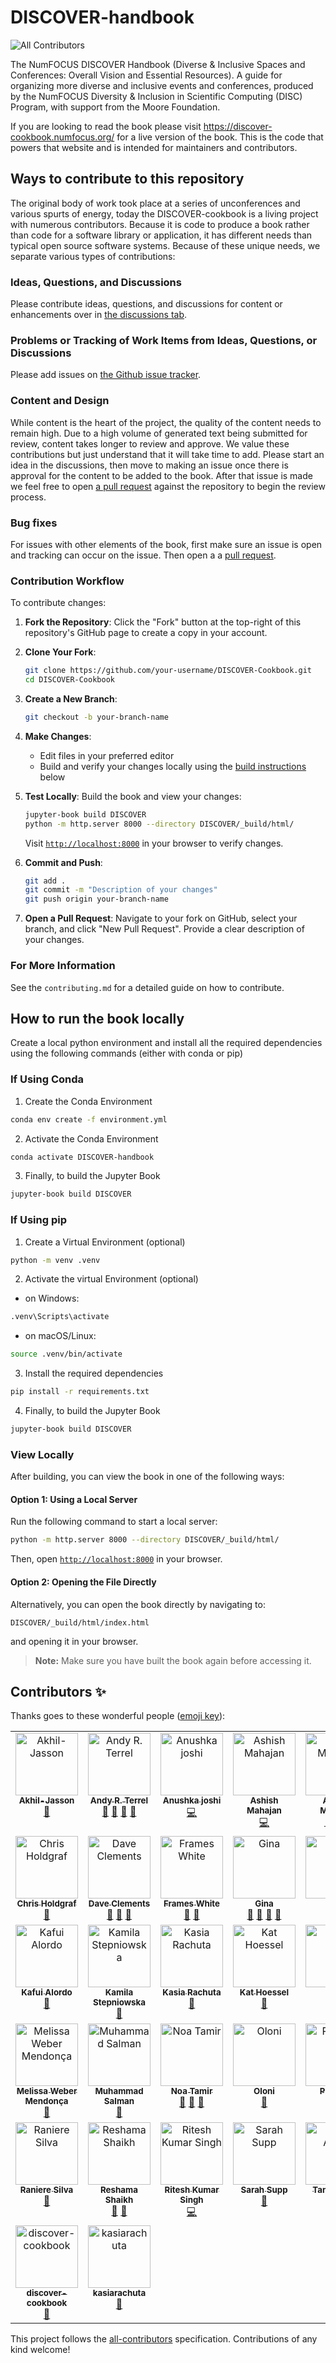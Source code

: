 # DISCOVER-handbook
![All Contributors](https://img.shields.io/github/all-contributors/numfocus/DISCOVER-Cookbook?color=ee8449)

The NumFOCUS DISCOVER Handbook (Diverse &amp; Inclusive Spaces and Conferences: Overall Vision and Essential Resources). A guide for organizing more diverse and inclusive events and conferences, produced by the NumFOCUS Diversity &amp; Inclusion in Scientific Computing (DISC) Program, with support from the Moore Foundation. 

If you are looking to read the book please visit https://discover-cookbook.numfocus.org/ for a live version of the book. This is the code that powers that website and is intended for maintainers and contributors.


## Ways to contribute to this repository

The original body of work took place at a series of unconferences and various spurts of energy, today the DISCOVER-cookbook is a living project with numerous contributors. Because it is code to produce a book rather than code for a software library or application, it has different needs than typical open source software systems. Because of these unique needs, we separate various types of contributions:

### Ideas, Questions, and Discussions

Please contribute ideas, questions, and discussions for content or enhancements over in [the discussions tab](https://github.com/numfocus/DISCOVER-Cookbook/discussions).

### Problems or Tracking of Work Items from Ideas, Questions, or Discussions

Please add issues on [the Github issue tracker](https://github.com/numfocus/DISCOVER-Cookbook/issues). 

### Content and Design

While content is the heart of the project, the quality of the content needs to remain high. Due to a high volume of generated text being submitted for review, content takes longer to review and approve. We value these contributions but just understand that it will take time to add. Please start an idea in the discussions, then move to making an issue once there is approval for the content to be added to the book. After that issue is made we feel free to open [a pull request](https://github.com/numfocus/DISCOVER-Cookbook/pulls) against the repository to begin the review process.

### Bug fixes

For issues with other elements of the book, first make sure an issue is open and tracking can occur on the issue. Then open a a [pull request](https://github.com/numfocus/DISCOVER-Cookbook/pulls).


### Contribution Workflow

To contribute changes:

1. **Fork the Repository**: Click the "Fork" button at the top-right of this repository's GitHub page to create a copy in your account.

2. **Clone Your Fork**:
   ```sh
   git clone https://github.com/your-username/DISCOVER-Cookbook.git
   cd DISCOVER-Cookbook
   ```

3. **Create a New Branch**:
   ```sh
   git checkout -b your-branch-name
   ```

4. **Make Changes**: 
   - Edit files in your preferred editor
   - Build and verify your changes locally using the [build instructions](#how-to-run-the-book-locally) below
   
5. **Test Locally**: Build the book and view your changes:
   ```sh
   jupyter-book build DISCOVER
   python -m http.server 8000 --directory DISCOVER/_build/html/
   ```
   Visit [`http://localhost:8000`](http://localhost:8000) in your browser to verify changes.

6. **Commit and Push**:
   ```sh
   git add .
   git commit -m "Description of your changes"
   git push origin your-branch-name
   ```

7. **Open a Pull Request**: Navigate to your fork on GitHub, select your branch, and click "New Pull Request". Provide a clear description of your changes.


### For More Information

See the `contributing.md` for a detailed guide on how to contribute.


## How to run the book locally

Create a local python environment and install all the required dependencies using the following commands (either with conda or pip)

### If Using Conda
1. Create the Conda Environment
```sh
conda env create -f environment.yml
```
2. Activate the Conda Environment
```sh
conda activate DISCOVER-handbook
```
3. Finally, to build the Jupyter Book
``` sh
jupyter-book build DISCOVER
```

### If Using pip
1. Create a Virtual Environment (optional)
```sh
python -m venv .venv
```
2. Activate the virtual Environment (optional)
- on Windows:
```sh
.venv\Scripts\activate
```
- on macOS/Linux:
```sh
source .venv/bin/activate
```
3. Install the required dependencies
```sh
pip install -r requirements.txt
```
4. Finally, to build the Jupyter Book
``` sh
jupyter-book build DISCOVER
```
### View Locally  
After building, you can view the book in one of the following ways:  

#### **Option 1: Using a Local Server**  
Run the following command to start a local server:  
```sh
python -m http.server 8000 --directory DISCOVER/_build/html/
```
Then, open [`http://localhost:8000`](http://localhost:8000) in your browser.  

#### **Option 2: Opening the File Directly**  
Alternatively, you can open the book directly by navigating to:  
```
DISCOVER/_build/html/index.html
```
and opening it in your browser.  

> **Note:** Make sure you have built the book again before accessing it.




## Contributors ✨

Thanks goes to these wonderful people ([emoji key](https://allcontributors.org/docs/en/emoji-key)):

<!-- ALL-CONTRIBUTORS-LIST:START - Do not remove or modify this section -->
<!-- prettier-ignore-start -->
<!-- markdownlint-disable -->
<table>
  <tbody>
    <tr>
      <td align="center" valign="top" width="14.28%"><a href="https://github.com/Akhil-Jasson"><img src="https://avatars.githubusercontent.com/u/114808672?v=4?s=100" width="100px;" alt="Akhil-Jasson"/><br /><sub><b>Akhil-Jasson</b></sub></a><br /><a href="https://github.com/numfocus/DISCOVER-Cookbook/commits?author=Akhil-Jasson" title="Documentation">📖</a></td>
      <td align="center" valign="top" width="14.28%"><a href="https://github.com/aterrel"><img src="https://avatars.githubusercontent.com/u/30583?v=4?s=100" width="100px;" alt="Andy R. Terrel"/><br /><sub><b>Andy R. Terrel</b></sub></a><br /><a href="#ideas-aterrel" title="Ideas, Planning, & Feedback">🤔</a> <a href="https://github.com/numfocus/DISCOVER-Cookbook/pulls?q=is%3Apr+reviewed-by%3Aaterrel" title="Reviewed Pull Requests">👀</a> <a href="#maintenance-aterrel" title="Maintenance">🚧</a> <a href="#question-aterrel" title="Answering Questions">💬</a></td>
      <td align="center" valign="top" width="14.28%"><a href="https://github.com/Iamanujosh"><img src="https://avatars.githubusercontent.com/u/88044065?v=4?s=100" width="100px;" alt="Anushka joshi"/><br /><sub><b>Anushka joshi</b></sub></a><br /><a href="https://github.com/numfocus/DISCOVER-Cookbook/commits?author=Iamanujosh" title="Code">💻</a></td>
      <td align="center" valign="top" width="14.28%"><a href="https://github.com/AR21SM"><img src="https://avatars.githubusercontent.com/u/179873264?v=4?s=100" width="100px;" alt="Ashish Mahajan"/><br /><sub><b>Ashish Mahajan</b></sub></a><br /><a href="https://github.com/numfocus/DISCOVER-Cookbook/commits?author=AR21SM" title="Code">💻</a></td>
      <td align="center" valign="top" width="14.28%"><a href="https://github.com/ashleymaguire"><img src="https://avatars.githubusercontent.com/u/3665420?v=4?s=100" width="100px;" alt="Ashley Maguire"/><br /><sub><b>Ashley Maguire</b></sub></a><br /><a href="https://github.com/numfocus/DISCOVER-Cookbook/commits?author=ashleymaguire" title="Documentation">📖</a> <a href="#maintenance-ashleymaguire" title="Maintenance">🚧</a> <a href="#ideas-ashleymaguire" title="Ideas, Planning, & Feedback">🤔</a></td>
      <td align="center" valign="top" width="14.28%"><img src="https://avatars.githubusercontent.com/u/114808672?v=4?s=100" width="100px;" alt="Ashley Otero"/><br /><sub><b>Ashley Otero</b></sub><br /><a href="#ideas" title="Ideas, Planning, & Feedback">🤔</a></td>
      <td align="center" valign="top" width="14.28%"><a href="https://bozicb.github.io/about/"><img src="https://avatars.githubusercontent.com/u/5595193?v=4?s=100" width="100px;" alt="Bojan Božić"/><br /><sub><b>Bojan Božić</b></sub></a><br /><a href="https://github.com/numfocus/DISCOVER-Cookbook/commits?author=bozicb" title="Documentation">📖</a></td>
    </tr>
    <tr>
      <td align="center" valign="top" width="14.28%"><a href="http://chrisholdgraf.com"><img src="https://avatars.githubusercontent.com/u/1839645?v=4?s=100" width="100px;" alt="Chris Holdgraf"/><br /><sub><b>Chris Holdgraf</b></sub></a><br /><a href="#ideas-choldgraf" title="Ideas, Planning, & Feedback">🤔</a></td>
      <td align="center" valign="top" width="14.28%"><a href="https://galaxyproject.org/people/dave-clements/"><img src="https://avatars.githubusercontent.com/u/1622414?v=4?s=100" width="100px;" alt="Dave Clements"/><br /><sub><b>Dave Clements</b></sub></a><br /><a href="https://github.com/numfocus/DISCOVER-Cookbook/commits?author=tnabtaf" title="Documentation">📖</a> <a href="#maintenance-tnabtaf" title="Maintenance">🚧</a> <a href="#ideas-tnabtaf" title="Ideas, Planning, & Feedback">🤔</a></td>
      <td align="center" valign="top" width="14.28%"><a href="https://www.oxinabox.net/"><img src="https://avatars.githubusercontent.com/u/5127634?v=4?s=100" width="100px;" alt="Frames White"/><br /><sub><b>Frames White</b></sub></a><br /><a href="https://github.com/numfocus/DISCOVER-Cookbook/commits?author=oxinabox" title="Documentation">📖</a> <a href="#ideas-oxinabox" title="Ideas, Planning, & Feedback">🤔</a></td>
      <td align="center" valign="top" width="14.28%"><a href="http://globaltech.internews.org"><img src="https://avatars.githubusercontent.com/u/7980466?v=4?s=100" width="100px;" alt="Gina"/><br /><sub><b>Gina</b></sub></a><br /><a href="#maintenance-Dr-G" title="Maintenance">🚧</a> <a href="https://github.com/numfocus/DISCOVER-Cookbook/commits?author=Dr-G" title="Documentation">📖</a> <a href="#ideas-Dr-G" title="Ideas, Planning, & Feedback">🤔</a> <a href="https://github.com/numfocus/DISCOVER-Cookbook/pulls?q=is%3Apr+reviewed-by%3ADr-G" title="Reviewed Pull Requests">👀</a></td>
      <td align="center" valign="top" width="14.28%"><a href="https://github.com/gina"><img src="https://avatars.githubusercontent.com/u/33875?v=4?s=100" width="100px;" alt="Gina"/><br /><sub><b>Gina</b></sub></a><br /><a href="https://github.com/numfocus/DISCOVER-Cookbook/commits?author=Gina" title="Documentation">📖</a></td>
      <td align="center" valign="top" width="14.28%"><a href="https://github.com/Jeffrin2005"><img src="https://avatars.githubusercontent.com/u/135723871?v=4?s=100" width="100px;" alt="Jeffrin Jojo"/><br /><sub><b>Jeffrin Jojo</b></sub></a><br /><a href="https://github.com/numfocus/DISCOVER-Cookbook/commits?author=Jeffrin2005" title="Documentation">📖</a></td>
      <td align="center" valign="top" width="14.28%"><a href="https://github.com/dedx"><img src="https://avatars.githubusercontent.com/u/1399548?v=4?s=100" width="100px;" alt="Jennifer Klay"/><br /><sub><b>Jennifer Klay</b></sub></a><br /><a href="#ideas-dedx" title="Ideas, Planning, & Feedback">🤔</a></td>
    </tr>
    <tr>
      <td align="center" valign="top" width="14.28%"><a href="https://github.com/kafui4k"><img src="https://avatars.githubusercontent.com/u/14028900?v=4?s=100" width="100px;" alt="Kafui Alordo"/><br /><sub><b>Kafui Alordo</b></sub></a><br /><a href="#ideas-kafui4k" title="Ideas, Planning, & Feedback">🤔</a></td>
      <td align="center" valign="top" width="14.28%"><a href="https://github.com/kamila-NF"><img src="https://avatars.githubusercontent.com/u/142047555?v=4?s=100" width="100px;" alt="Kamila Stepniowska"/><br /><sub><b>Kamila Stepniowska</b></sub></a><br /><a href="#maintenance-kamila-NF" title="Maintenance">🚧</a></td>
      <td align="center" valign="top" width="14.28%"><a href="https://github.com/kasiarachuta-zz"><img src="https://avatars.githubusercontent.com/u/15620575?v=4?s=100" width="100px;" alt="Kasia Rachuta"/><br /><sub><b>Kasia Rachuta</b></sub></a><br /><a href="#ideas-kasiarachuta-zz" title="Ideas, Planning, & Feedback">🤔</a></td>
      <td align="center" valign="top" width="14.28%"><a href="https://github.com/katsel"><img src="https://avatars.githubusercontent.com/u/6429934?v=4?s=100" width="100px;" alt="Kat Hoessel"/><br /><sub><b>Kat Hoessel</b></sub></a><br /><a href="#ideas-katsel" title="Ideas, Planning, & Feedback">🤔</a></td>
      <td align="center" valign="top" width="14.28%"><a href="https://github.com/Kmwai"><img src="https://avatars.githubusercontent.com/u/6900704?v=4?s=100" width="100px;" alt="M.K"/><br /><sub><b>M.K</b></sub></a><br /><a href="https://github.com/numfocus/DISCOVER-Cookbook/commits?author=Kmwai" title="Documentation">📖</a></td>
      <td align="center" valign="top" width="14.28%"><a href="http://munkm.github.io"><img src="https://avatars.githubusercontent.com/u/6745434?v=4?s=100" width="100px;" alt="Madicken Munk"/><br /><sub><b>Madicken Munk</b></sub></a><br /><a href="#ideas-munkm" title="Ideas, Planning, & Feedback">🤔</a></td>
      <td align="center" valign="top" width="14.28%"><a href="https://mikofski.github.io/"><img src="https://avatars.githubusercontent.com/u/1385621?v=4?s=100" width="100px;" alt="Mark Mikofski"/><br /><sub><b>Mark Mikofski</b></sub></a><br /><a href="#maintenance-mikofski" title="Maintenance">🚧</a> <a href="#ideas-mikofski" title="Ideas, Planning, & Feedback">🤔</a> <a href="https://github.com/numfocus/DISCOVER-Cookbook/commits?author=mikofski" title="Documentation">📖</a> <a href="https://github.com/numfocus/DISCOVER-Cookbook/pulls?q=is%3Apr+reviewed-by%3Amikofski" title="Reviewed Pull Requests">👀</a></td>
    </tr>
    <tr>
      <td align="center" valign="top" width="14.28%"><a href="http://melissawm.github.io"><img src="https://avatars.githubusercontent.com/u/3949932?v=4?s=100" width="100px;" alt="Melissa Weber Mendonça"/><br /><sub><b>Melissa Weber Mendonça</b></sub></a><br /><a href="#ideas-melissawm" title="Ideas, Planning, & Feedback">🤔</a></td>
      <td align="center" valign="top" width="14.28%"><a href="http://salman-ch.netlify.app"><img src="https://avatars.githubusercontent.com/u/151463017?v=4?s=100" width="100px;" alt="Muhammad Salman"/><br /><sub><b>Muhammad Salman</b></sub></a><br /><a href="https://github.com/numfocus/DISCOVER-Cookbook/commits?author=SalmanDeveloperz" title="Documentation">📖</a></td>
      <td align="center" valign="top" width="14.28%"><a href="https://linkedin.com/in/noatamir"><img src="https://avatars.githubusercontent.com/u/6564007?v=4?s=100" width="100px;" alt="Noa Tamir"/><br /><sub><b>Noa Tamir</b></sub></a><br /><a href="https://github.com/numfocus/DISCOVER-Cookbook/pulls?q=is%3Apr+reviewed-by%3Anoatamir" title="Reviewed Pull Requests">👀</a> <a href="#ideas-noatamir" title="Ideas, Planning, & Feedback">🤔</a> <a href="#maintenance-noatamir" title="Maintenance">🚧</a></td>
      <td align="center" valign="top" width="14.28%"><a href="https://github.com/Oloni"><img src="https://avatars.githubusercontent.com/u/40644425?v=4?s=100" width="100px;" alt="Oloni"/><br /><sub><b>Oloni</b></sub></a><br /><a href="https://github.com/numfocus/DISCOVER-Cookbook/commits?author=Oloni" title="Documentation">📖</a></td>
      <td align="center" valign="top" width="14.28%"><a href="https://github.com/pratham15541"><img src="https://avatars.githubusercontent.com/u/109359719?v=4?s=100" width="100px;" alt="Pratham "/><br /><sub><b>Pratham </b></sub></a><br /><a href="https://github.com/numfocus/DISCOVER-Cookbook/commits?author=pratham15541" title="Code">💻</a></td>
      <td align="center" valign="top" width="14.28%"><a href="https://github.com/parharti"><img src="https://avatars.githubusercontent.com/u/140067623?v=4?s=100" width="100px;" alt="Prisha Sharma "/><br /><sub><b>Prisha Sharma </b></sub></a><br /><a href="#content-parharti" title="Content">🖋</a></td>
      <td align="center" valign="top" width="14.28%"><a href="https://github.com/trivia67"><img src="https://avatars.githubusercontent.com/u/137710127?v=4?s=100" width="100px;" alt="Priya Kholiya"/><br /><sub><b>Priya Kholiya</b></sub></a><br /><a href="#ideas-trivia67" title="Ideas, Planning, & Feedback">🤔</a></td>
    </tr>
    <tr>
      <td align="center" valign="top" width="14.28%"><a href="http://rgaiacs.com"><img src="https://avatars.githubusercontent.com/u/1506457?v=4?s=100" width="100px;" alt="Raniere Silva"/><br /><sub><b>Raniere Silva</b></sub></a><br /><a href="#ideas-rgaiacs" title="Ideas, Planning, & Feedback">🤔</a></td>
      <td align="center" valign="top" width="14.28%"><a href="https://reshamas.github.io"><img src="https://avatars.githubusercontent.com/u/2507232?v=4?s=100" width="100px;" alt="Reshama Shaikh"/><br /><sub><b>Reshama Shaikh</b></sub></a><br /><a href="https://github.com/numfocus/DISCOVER-Cookbook/commits?author=reshamas" title="Documentation">📖</a> <a href="#ideas-reshamas" title="Ideas, Planning, & Feedback">🤔</a></td>
      <td align="center" valign="top" width="14.28%"><a href="https://github.com/riteshdavv"><img src="https://avatars.githubusercontent.com/u/137779094?v=4?s=100" width="100px;" alt="Ritesh Kumar Singh"/><br /><sub><b>Ritesh Kumar Singh</b></sub></a><br /><a href="https://github.com/numfocus/DISCOVER-Cookbook/commits?author=riteshdavv" title="Code">💻</a></td>
      <td align="center" valign="top" width="14.28%"><a href="http://www.sarahsupp.org"><img src="https://avatars.githubusercontent.com/u/1189512?v=4?s=100" width="100px;" alt="Sarah Supp"/><br /><sub><b>Sarah Supp</b></sub></a><br /><a href="#ideas-sarahsupp" title="Ideas, Planning, & Feedback">🤔</a></td>
      <td align="center" valign="top" width="14.28%"><a href="https://trallard.dev"><img src="https://avatars.githubusercontent.com/u/23552331?v=4?s=100" width="100px;" alt="Tania Allard"/><br /><sub><b>Tania Allard</b></sub></a><br /><a href="#maintenance-trallard" title="Maintenance">🚧</a> <a href="#ideas-trallard" title="Ideas, Planning, & Feedback">🤔</a></td>
      <td align="center" valign="top" width="14.28%"><a href="http://terezaiofciu.com"><img src="https://avatars.githubusercontent.com/u/6162692?v=4?s=100" width="100px;" alt="Tereza Iofciu"/><br /><sub><b>Tereza Iofciu</b></sub></a><br /><a href="https://github.com/numfocus/DISCOVER-Cookbook/commits?author=terezaif" title="Documentation">📖</a> <a href="#maintenance-terezaif" title="Maintenance">🚧</a> <a href="#ideas-terezaif" title="Ideas, Planning, & Feedback">🤔</a></td>
      <td align="center" valign="top" width="14.28%"><a href="https://github.com/tkoyama010"><img src="https://avatars.githubusercontent.com/u/7513610?v=4?s=100" width="100px;" alt="Tetsuo Koyama"/><br /><sub><b>Tetsuo Koyama</b></sub></a><br /><a href="#question-tkoyama010" title="Answering Questions">💬</a> <a href="#maintenance-tkoyama010" title="Maintenance">🚧</a> <a href="https://github.com/numfocus/DISCOVER-Cookbook/commits?author=tkoyama010" title="Documentation">📖</a> <a href="https://github.com/numfocus/DISCOVER-Cookbook/pulls?q=is%3Apr+reviewed-by%3Atkoyama010" title="Reviewed Pull Requests">👀</a></td>
    </tr>
    <tr>
      <td align="center" valign="top" width="14.28%"><a href="https://github.com/discover-cookbook"><img src="https://avatars.githubusercontent.com/u/43108644?v=4?s=100" width="100px;" alt="discover-cookbook"/><br /><sub><b>discover-cookbook</b></sub></a><br /><a href="https://github.com/numfocus/DISCOVER-Cookbook/commits?author=discover-cookbook" title="Documentation">📖</a></td>
      <td align="center" valign="top" width="14.28%"><a href="https://github.com/kasiarachuta"><img src="https://avatars.githubusercontent.com/u/64444247?v=4?s=100" width="100px;" alt="kasiarachuta"/><br /><sub><b>kasiarachuta</b></sub></a><br /><a href="https://github.com/numfocus/DISCOVER-Cookbook/commits?author=kasiarachuta" title="Documentation">📖</a></td>
    </tr>
  </tbody>
</table>

<!-- markdownlint-restore -->
<!-- prettier-ignore-end -->

<!-- ALL-CONTRIBUTORS-LIST:END -->

This project follows the [all-contributors](https://github.com/all-contributors/all-contributors) specification. Contributions of any kind welcome!
